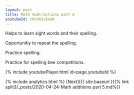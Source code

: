 ```yaml
---
layout: post
title: Math Subtractions part 6
youtubeId: chCHXIvEodA
---
```

 
 
Helps to learn sight words and their spelling.

Opportunitiy to repeat the spelling. 

Practice spelling. 
 
Practice for spelling bee competitions. 
 
{% include youtubePlayer.html id=page.youtubeId %}
 
 
{% include analytics.html %} 
[Next]({{ site.baseurl }}{% link  split3/_posts/2020-04-24-Math additions part 5.md%})
 
